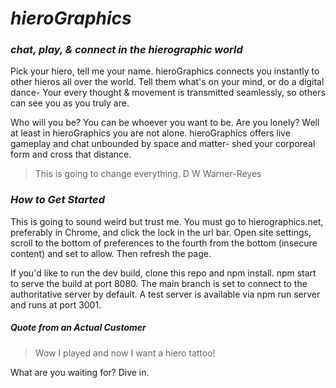 # *hieroGraphics* #

### *chat, play, & connect in the hierographic world*  ###

Pick your hiero, tell me your name. hieroGraphics connects you instantly to other hieros all over the world. Tell them what's on your mind, or do a digital dance- Your every thought & movement is transmitted seamlessly, so others can see you as you truly are.

Who will you be? You can be whoever you want to be. Are you lonely? Well at least in hieroGraphics you are not alone. hieroGraphics offers live gameplay and chat unbounded by space and matter- shed your corporeal form and cross that distance.

  > This is going to change everything.
  D W Warner-Reyes

### *How to Get Started* ###
This is going to sound weird but trust me. You must go to hierographics.net, preferably in Chrome, and click the lock in the url bar. Open site settings, scroll to the bottom of preferences to the fourth from the bottom (insecure content) and set to allow. Then refresh the page. 

If you'd like to run the dev build, clone this repo and npm install. npm start to serve the build at port 8080. The main branch is set to connect to the authoritative server by default. A test server is available via npm run server and runs at port 3001. 

##### Quote from an Actual Customer #####
  > Wow I played and now I want a hiero tattoo!

What are you waiting for? Dive in.
